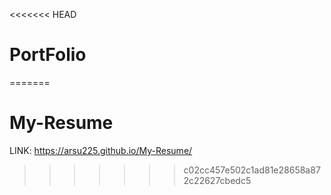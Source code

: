 <<<<<<< HEAD
# PortFolio
=======
# My-Resume



LINK: https://arsu225.github.io/My-Resume/
>>>>>>> c02cc457e502c1ad81e28658a872c22627cbedc5
